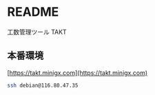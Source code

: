 # README
工数管理ツール TAKT

## 本番環境
[https://takt.minigx.com](https://takt.minigx.com)

```bash
ssh debian@116.80.47.35
```